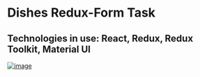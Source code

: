 # Dishes Redux-Form Task
## Technologies in use: React, Redux, Redux Toolkit, Material UI
[![image](https://user-images.githubusercontent.com/76970581/175130638-80e423e4-0e68-4d29-85d3-57e62d852bca.png)](https://vetusst.github.io/form-task-redux/)
